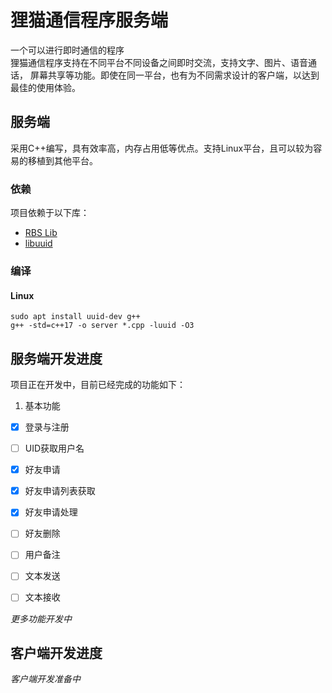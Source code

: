 ﻿# 狸猫通信程序服务端
一个可以进行即时通信的程序  
狸猫通信程序支持在不同平台不同设备之间即时交流，支持文字、图片、语音通话，
屏幕共享等功能。即使在同一平台，也有为不同需求设计的客户端，以达到最佳的使用体验。  

## 服务端
采用C++编写，具有效率高，内存占用低等优点。支持Linux平台，且可以较为容易的移植到其他平台。
### 依赖
项目依赖于以下库：
- [RBS Lib](https://github.com/Reliable-Binary-Solutions-Studio/RBSlibs)
- [libuuid](https://github.com/Reliable-Binary-Solutions-Studio/RBSlibs) 

### 编译
#### Linux
```shell
sudo apt install uuid-dev g++
g++ -std=c++17 -o server *.cpp -luuid -O3
```

## 服务端开发进度
项目正在开发中，目前已经完成的功能如下：
1. 基本功能  
- [x] 登录与注册
- [ ] UID获取用户名
- [x] 好友申请
- [x] 好友申请列表获取
- [x] 好友申请处理
- [ ] 好友删除
- [ ] 用户备注
- [ ] 文本发送
- [ ] 文本接收


*更多功能开发中*

## 客户端开发进度
*客户端开发准备中*
